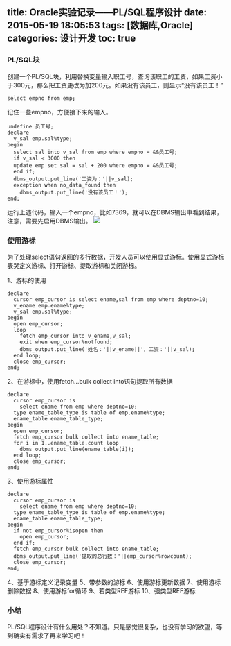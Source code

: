 title: Oracle实验记录——PL/SQL程序设计
date: 2015-05-19 18:05:53
tags: [数据库,Oracle]
categories: 设计开发
toc: true
---

### PL/SQL块
创建一个PL/SQL块，利用替换变量输入职工号，查询该职工的工资，如果工资小于300元，那么把工资更改为加200元。如果没有该员工，则显示“没有该员工！”
```
select empno from emp;
```
记住一些empno，方便接下来的输入。

```
undefine 员工号;
declare
  v_sal emp.sal%type;
begin
  select sal into v_sal from emp where empno = &&员工号;
  if v_sal < 3000 then
  update emp set sal = sal + 200 where empno = &&员工号;
  end if;
  dbms_output.put_line('工资为：'||v_sal);
  exception when no_data_found then
    dbms_output.put_line('没有该员工！');
end;
```
运行上述代码，输入一个empno，比如7369，就可以在DBMS输出中看到结果，注意，需要先启用DBMS输出。
![](http://voidking.qiniudn.com/@/imgs/oracle/dbms.jpg)
<!--more-->
### 使用游标
为了处理select语句返回的多行数据，开发人员可以使用显式游标。使用显式游标表哭定义游标、打开游标、提取游标和关闭游标。

1、游标的使用
```
declare
  cursor emp_cursor is select ename,sal from emp where deptno=10;
  v_ename emp.ename%type;
  v_sal emp.sal%type;
begin
  open emp_cursor;
  loop
    fetch emp_cursor into v_ename,v_sal;
    exit when emp_cursor%notfound;
    dbms_output.put_line('姓名：'||v_ename||'，工资：'||v_sal);
  end loop;
  close emp_cursor;
end;
```

2、在游标中，使用fetch...bulk collect into语句提取所有数据
```
declare
  cursor emp_cursor is
    select ename from emp where deptno=10;
  type ename_table_type is table of emp.ename%type;
  ename_table ename_table_type;
begin
  open emp_cursor;
  fetch emp_cursor bulk collect into ename_table;
  for i in 1..ename_table.count loop
    dbms_output.put_line(ename_table(i));
  end loop;
  close emp_cursor;
end;
```

3、使用游标属性
```
declare 
  cursor emp_cursor is
    select ename from emp where deptno=10;
  type ename_table_type is table of emp.ename%type;
  ename_table ename_table_type;
begin
  if not emp_cursor%isopen then
    open emp_cursor;
  end if;
  fetch emp_cursor bulk collect into ename_table;
  dbms_output.put_line('提取的总行数：'||emp_cursor%rowcount);
  close emp_cursor;
end;
```
4、基于游标定义记录变量
5、带参数的游标
6、使用游标更新数据
7、使用游标删除数据
8、使用游标for循环
9、若类型REF游标
10、强类型REF游标

### 小结
PL/SQL程序设计有什么用处？不知道。只是感觉很复杂，也没有学习的欲望，等到确实有需求了再来学习吧！